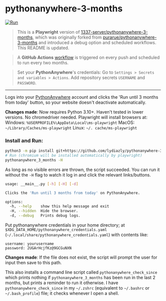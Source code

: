 # pythonanywhere-3-months

[![Run](https://github.com/lydiazly/pythonanywhere-3-months/actions/workflows/run-task.yml/badge.svg?branch=master)](https://github.com/lydiazly/pythonanywhere-3-months/actions/workflows/run-task.yml)

> This is a **Playwright** version of [1337-server/pythonanywhere-3-months](https://github.com/1337-server/pythonanywhere-3-months), which was originally forked from [purarue/pythonanywhere-3-months](https://github.com/purarue/pythonanywhere-3-months) and introduced a debug option and scheduled workflows. This README is updated.

> A **GitHub Actions** [workflow](https://github.com/lydiazly/pythonanywhere-3-months/actions/workflows/run-task.yml) is triggered on every push and scheduled to run every two months.

> Set your **PythonAnywhere**'s credentials:
> Go to `Settings > Secrets and variables > Actions`. Add repository secrets `USERNAME` and `PASSWORD`.

---

Logs into your [PythonAnywhere](https://www.pythonanywhere.com/) account and clicks the 'Run until 3 months from today' button, so your website doesn't deactivate automatically.

**Changes made**: Now requires Python 3.10+. Haven't tested in lower versions. No chromedriver needed. Playwright will install browsers at:
Windows: `%USERPROFILE%\AppData\Local\ms-playwright`
MacOS: `~/Library/Caches/ms-playwright`
Linux: `~/. cache/ms-playwright`

### Install and Run:

```sh
python3 -m pip install git+https://github.com/lydiazly/pythonanywhere-3-months
# Run (chromium will be installed automatically by playwright)
pythonanywhere_3_months -H
```

As long as no visible errors are thrown, the script succeeded. You can run it without the `-H` flag to watch it log in and click the relevant links/buttons.

```sh
usage: __main__.py [-h] [-H] [-d]

Clicks the 'Run until 3 months from today' on PythonAnywhere.

options:
  -h, --help    show this help message and exit
  -H, --hidden  Hide the browser.
  -d, --debug   Prints debug logs.
```

Put pythonanywhere credentials in your home directory; at `$XDG_DATA_HOME/pythonanywhere_credentials.yaml` (`~/.local/share/pythonanywhere_credentials.yaml`) with contents like:

```text
username: yourusername
password: 2UGArHcjfKz@9GCGuNXN
```

**Changes made**: If the file does not exist, the script will prompt the user for input then save to this path.

This also installs a command line script called `pythonanywhere_check_since` which prints nothing if `pythonanywhere_3_months` has been run in the last 2 months, but prints a reminder to run it otherwise. I have `pythonanywhere_check_since` in my `~/.zshrc` (equivalent to `~/.bashrc` or `~/.bash_profile`) file; it checks whenever I open a shell.
